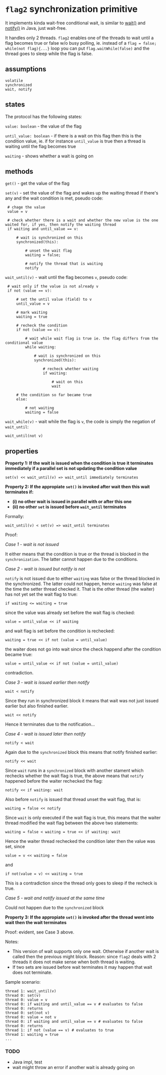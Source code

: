 `flag2` synchronization primitive
==

It implements kinda wait-free conditional wait, is similar to [wait()](http://docs.oracle.com/javase/7/docs/api/java/lang/Object.html#wait%28%29) and [notify()](http://docs.oracle.com/javase/7/docs/api/java/lang/Object.html#notify%28%29) in Java, just wait-free.

It handles only 2 threads. `flag2` enables one of the threads to wait until a flag becomes true or false w/o busy polling, ie. instead of a `flag = false; while(not flag){...}` loop you can put `flag.waitWhile(false)` and the thread goes to sleep while the flag is false.

assumptions 
--

    volatile
    synchronized
    wait, notify

states
--

The protocol has the following states:

`value: boolean` - the value of the flag

`until_value: boolean` - if there is a wait on this flag then this is the condition value, ie. if for instance `until_value` is true then a thread is waiting until the flag becomes true

`waiting` - shows whether a wait is going on


methods
--

`get()` - get the value of the flag

`set(v)` - set the value of the flag and wakes up the waiting thread if there's any and the wait condition is met, pseudo code:

     # chage the value
     value = v

     # check whether there is a wait and whether the new value is the one waited for, if yes, then notify the waiting thread
     if waiting and until_value == v:

         # wait is synchronized on this
         synchronized(this): 

             # unset the wait flag
			 waiting = false;

             # notify the thread that is waiting
             notify


`wait_until(v)` - wait until the flag becomes `v`, pseudo code:  

     # wait only if the value is not already v
     if not (value == v):

         # set the until value (field) to v
         until_value = v

         # mark waiting
         waiting = true

     	 # recheck the condition
     	 if not (value == v):

             # wait while wait flag is true ie. the flag differs from the conditional value
         	 while waiting: 

                 # wait is synchronized on this
                 synchronized(this):
             
                     # recheck whether waiting
                     if waiting: 

                         # wait on this
                         wait

         # the condition so far became true
         else:

             # not waiting
             waiting = false

`wait_while(v)` - wait while the flag is `v`, the code is simply the negation of `wait_until`:

    wait_until(not v) 


properties
--

**Property 1: If the wait is issued when the condition is true it terminates immediately if a parallel set is not updating the condition value**

    set(v) << wait_until(v) => wait_until immediately terminates 

**Property 2: If the appropiate `set()` is invoked after wait then this wait terminates if:**

* **(i) no other wait is issued in parallel with or after this one**
* **(ii) no other `set` is issued before `wait_until` terminates**

Formally:

    wait_until(v) < set(v) => wait_until terminates 

Proof:

*Case 1 - wait is not issued*

It either means that the condition is true or the thread is blocked in the `synchronization`. The latter cannot happen due to the conditions.


*Case 2 - wait is issued but notify is not*

`notify` is not issued due to either `waiting` was false or the thread blocked in the synchronized. The latter could not happen, hence `waiting` was false at the time the setter thread checked it. That is the other thread (the waiter) has not yet set the wait flag to true:

    if waiting <= waiting = true

since the value was already set before the wait flag is checked:

    value = until_value << if waiting

and wait flag is set before the condition is rechecked:

    waiting = true << if not (value = until_value)

the waiter does not go into wait since the check happend after the condition became true:

    value = until_value << if not (value = until_value)

contradiction.


*Case 3 - wait is issued earlier then notify*

    wait < notify

Since they run in synchronized block it means that wait was not just issued earlier but also finished earlier.

    wait << notify

Hence it terminates due to the notification...


*Case 4 - wait is issued later then notify*

    notify < wait

Again due to the `synchronized` block this means that notify finished earlier:

    notify << wait

Since `wait` runs in a `synchronized` block with another stament which rechecks whether the wait flag is true, the above means that `notify` happened before the waiter rechecked the flag:

    notify << if waiting: wait

Also before `notify` is issued that thread unset the wait flag, that is:

    waiting = false << notify

Since `wait` is only executed if the wait flag is true, this means that the waiter thread modified the wait flag between the above two statements:

    waiting = false < waiting = true << if waiting: wait

Hence the waiter thread rechecked the condition later then the value was set, since

    value = v << waiting = false

and

    if not(value = v) << waiting = true

This is a contradiction since the thread only goes to sleep if the recheck is true.


*Case 5 - wait and notify issued at the same time*

Could not happen due to the `synchronized` block


**Property 3: If the appropiate `set()` is invoked after the thread went into wait then the wait terminates**

Proof: evident, see Case 3 above.

Notes: 

* This version of wait supports only one wait. Otherwise if another wait is called then the previous might block. Reason: since `flag2` deals with 2 threads it does not make sense when both thread is waiting.
* If two sets are issued before wait terminates it may happen that wait does not terminate. 

Sample scenario:

    thread 1: wait_until(v)
    thread 0: set(v)
    thread 0: value = v
    thread 0: if waiting and until_value == v # evaluates to false
    thread 0: returns
    thread 0: set(not v)
    thread 0: value = not v
    thread 0: if waiting and until_value == v # evaluates to false
    thread 0: returns
    thread 1: if not (value == v) # evaluates to true
    thread 1: waiting = true
    ...

### TODO ###

* Java impl, test
* wait might throw an error if another wait is already going on